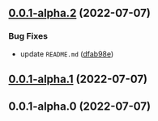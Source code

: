 ## [0.0.1-alpha.2](https://github.com/suressk/eslint-config-suressk/compare/v0.0.1-alpha.1...v0.0.1-alpha.2) (2022-07-07)


### Bug Fixes

* update `README.md` ([dfab98e](https://github.com/suressk/eslint-config-suressk/commit/dfab98ea53faf6f348ba254e332271e443eac38f))



## [0.0.1-alpha.1](https://github.com/suressk/eslint-config-suressk/compare/v0.0.1-alpha.0...v0.0.1-alpha.1) (2022-07-07)



## 0.0.1-alpha.0 (2022-07-07)



